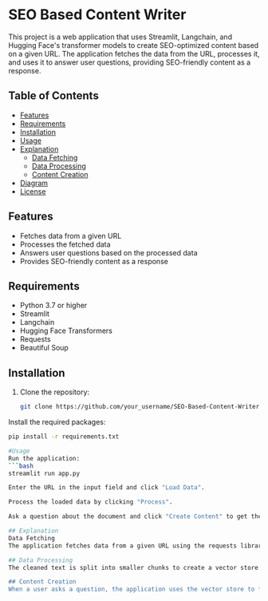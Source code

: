 # SEO Based Content Writer

This project is a web application that uses Streamlit, Langchain, and Hugging Face's transformer models to create SEO-optimized content based on a given URL. The application fetches the data from the URL, processes it, and uses it to answer user questions, providing SEO-friendly content as a response.

## Table of Contents
- [Features](#features)
- [Requirements](#requirements)
- [Installation](#installation)
- [Usage](#usage)
- [Explanation](#explanation)
  - [Data Fetching](#data-fetching)
  - [Data Processing](#data-processing)
  - [Content Creation](#content-creation)
- [Diagram](#diagram)
- [License](#license)

## Features
- Fetches data from a given URL
- Processes the fetched data
- Answers user questions based on the processed data
- Provides SEO-friendly content as a response

## Requirements
- Python 3.7 or higher
- Streamlit
- Langchain
- Hugging Face Transformers
- Requests
- Beautiful Soup

## Installation
1. Clone the repository:
   ```bash
   git clone https://github.com/your_username/SEO-Based-Content-Writer.git

Install the required packages:
  ```bash
  pip install -r requirements.txt

#Usage
  Run the application:
  ```bash
  streamlit run app.py

Enter the URL in the input field and click "Load Data".

Process the loaded data by clicking "Process".

Ask a question about the document and click "Create Content" to get the SEO-friendly response.

## Explanation
Data Fetching
The application fetches data from a given URL using the requests library. It then cleans the HTML content using Beautiful Soup to remove unwanted sections and extract the main content.

## Data Processing
The cleaned text is split into smaller chunks to create a vector store using Langchain's FAISS and CharacterTextSplitter. This vector store is used to find the most relevant information when answering user questions.

## Content Creation
When a user asks a question, the application uses the vector store to find the most relevant information and generates an answer using Hugging Face's transformer models. The answer is provided as SEO-friendly content, which can be used for blog posts, articles, or other web content.
